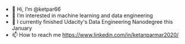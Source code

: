 - 👋 Hi, I’m @ketpar66
- 👀 I’m interested in machine learning and data engineering
- 🌱 I currently finished Udacity's Data Engineering Nanodegree this January
- 📫 How to reach me https://www.linkedin.com/in/ketanparmar2020/

<!---
ketpar66/ketpar66 is a ✨ special ✨ repository because its `README.md` (this file) appears on your GitHub profile.
You can click the Preview link to take a look at your changes.
--->
